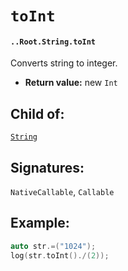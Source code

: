 # `toInt`

#### `..Root.String.toInt`

Converts string to integer.

* **Return value:** new `Int`

## Child of:

[`String`](docs..Root.String.md)

## Signatures:

`NativeCallable`, `Callable`


## Example:

```c
auto str.=("1024");
log(str.toInt()./(2));
```